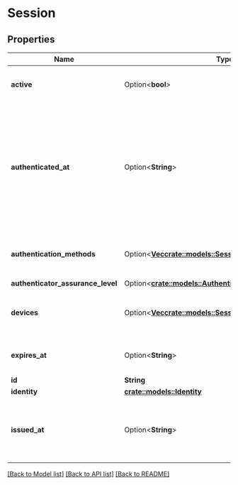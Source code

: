 # Session

## Properties

Name | Type | Description | Notes
------------ | ------------- | ------------- | -------------
**active** | Option<**bool**> | Active state. If false the session is no longer active. | [optional]
**authenticated_at** | Option<**String**> | The Session Authentication Timestamp  When this session was authenticated at. If multi-factor authentication was used this is the time when the last factor was authenticated (e.g. the TOTP code challenge was completed). | [optional]
**authentication_methods** | Option<[**Vec<crate::models::SessionAuthenticationMethod>**](sessionAuthenticationMethod.md)> | A list of authenticators which were used to authenticate the session. | [optional]
**authenticator_assurance_level** | Option<[**crate::models::AuthenticatorAssuranceLevel**](authenticatorAssuranceLevel.md)> |  | [optional]
**devices** | Option<[**Vec<crate::models::SessionDevice>**](sessionDevice.md)> | Devices has history of all endpoints where the session was used | [optional]
**expires_at** | Option<**String**> | The Session Expiry  When this session expires at. | [optional]
**id** | **String** | Session ID | 
**identity** | [**crate::models::Identity**](identity.md) |  | 
**issued_at** | Option<**String**> | The Session Issuance Timestamp  When this session was issued at. Usually equal or close to `authenticated_at`. | [optional]

[[Back to Model list]](../README.md#documentation-for-models) [[Back to API list]](../README.md#documentation-for-api-endpoints) [[Back to README]](../README.md)


